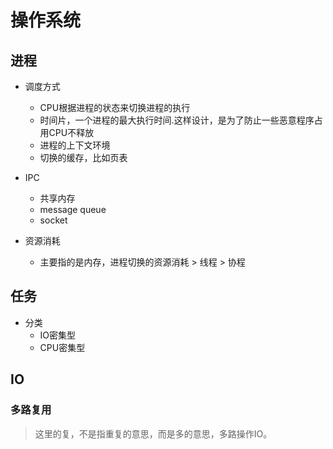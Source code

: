 # 操作系统

## 进程
- 调度方式
   - CPU根据进程的状态来切换进程的执行
   - 时间片，一个进程的最大执行时间.这样设计，是为了防止一些恶意程序占用CPU不释放
   - 进程的上下文环境
   - 切换的缓存，比如页表

- IPC
   - 共享内存
   - message queue
   - socket

- 资源消耗
   - 主要指的是内存，进程切换的资源消耗 > 线程 > 协程


## 任务
- 分类
  - IO密集型
  - CPU密集型


## IO
### 多路复用
> 这里的复，不是指重复的意思，而是多的意思，多路操作IO。